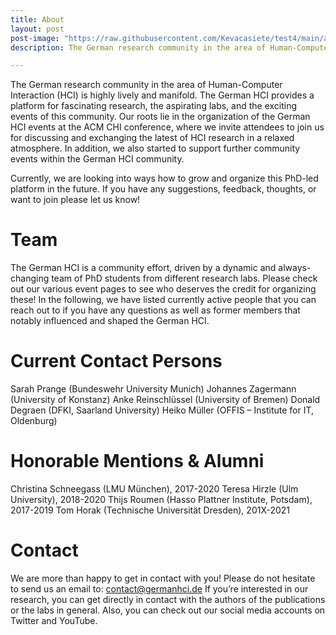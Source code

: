 ```yaml
---
title: About
layout: post
post-image: "https://raw.githubusercontent.com/Kevacasiete/test4/main/assets/images/ab.png"
description: The German research community in the area of Human-Computer Interaction (HCI) is highly lively and manifold. 

---
```


The German research community in the area of Human-Computer Interaction (HCI) is highly lively and manifold. The German HCI provides a platform for fascinating research, the aspirating labs, and the exciting events of this community. Our roots lie in the organization of the German HCI events at the ACM CHI conference, where we invite attendees to join us for discussing and exchanging the latest of HCI research in a relaxed atmosphere. In addition, we also started to support further community events within the German HCI community.

Currently, we are looking into ways how to grow and organize this PhD-led platform in the future. If you have any suggestions, feedback, thoughts, or want to join please let us know!
# Team
The German HCI is a community effort, driven by a dynamic and always-changing team of PhD students from different research labs. Please check out our various event pages to see who deserves the credit for organizing these!
In the following, we have listed currently active people that you can reach out to if you have any questions as well as former members that notably influenced and shaped the German HCI.

# Current Contact Persons
Sarah Prange (Bundeswehr University Munich)
Johannes Zagermann (University of Konstanz)
Anke Reinschlüssel (University of Bremen)
Donald Degraen (DFKI, Saarland University)
Heiko Müller (OFFIS – Institute for IT, Oldenburg)

# Honorable Mentions & Alumni
Christina Schneegass (LMU München), 2017-2020
Teresa Hirzle (Ulm University), 2018-2020
Thijs Roumen (Hasso Plattner Institute, Potsdam), 2017-2019
Tom Horak (Technische Universität Dresden), 201X-2021

# Contact
We are more than happy to get in contact with you! Please do not hesitate to send us an email to:
contact@germanhci.de
If you’re interested in our research, you can get directly in contact with the authors of the publications or the labs in general. Also, you can check out our social media accounts on Twitter and YouTube.
